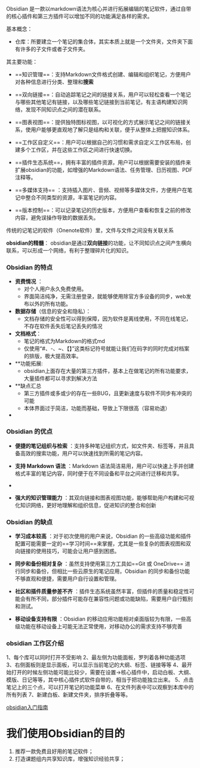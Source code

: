
Obsidian  是一款以markdown语法为核心并进行拓展编辑的笔记软件，通过自带的核心插件和第三方插件可以增加不同的功能满足各样的需求。


基本概念：
- 仓库：所要建立一个笔记的集合体，其实本质上就是一个文件夹，文件夹下面有许多的子文件或者子文件夹。


其主要功能：
- ==知识管理==：支持Markdown文件格式创建、编辑和组织笔记，方便用户对各种信息进行分类、整理和**搜索**

- ==双向链接==：自动追踪笔记之间的链接关系，用户可以轻松查看一个笔记与哪些其他笔记有链接，以及哪些笔记链接到当前笔记，有主语构建知识网络，发现不同知识点之间的潜在联系。

- ==图表视图==：提供独特图标视图，以可视化的方式展示笔记之间的链接关系，使用户能够更直观地了解只是结构和关联，便于从整体上把握知识体系。

- ==工作区自定义==：用户可以根据自己的习惯和需求自定义工作区布局，创建多个工作区，并在这些工作区之间进行快速切换。

- ==插件生态系统==，拥有丰富的插件资源，用户可以根据需要安装的插件来扩展obsidian的功能，如增强的Markdown语法、任务管理、日历视图、PDF注释等。

- ==多媒体支持== ：支持插入图片、音频、视频等多媒体文件，方便用户在笔记中整合不同类型的资源，丰富笔记的内容。


- ==版本控制==：可以记录笔记的历史版本，方便用户查看和恢复之前的修改内容，避免误操作导致的数据丢失。


传统的记笔记的软件（Onenote软件）里，文件与文件之间没有关联关系

**obsidian的精髓**：
obsidian是通过**双向链接**的功能，让不同知识点之间产生横向联系，可以形成一个网络，有利于整理碎片化的知识。

### Obsidian 的特点


- **资费情况** ：
	- 对个人用户永久免费使用。
	- 界面简洁纯净，无需注册登录，就能够使用除官方多设备的同步，web发布以外的所有功能。
- **数据存储**（信息的安全和隐私）：
	- 文档存储的安全性可以得到保障，因为软件是离线使用，不同在线笔记，不存在软件丢失后笔记丢失的情况
- **文档格式**：
	- 笔记的格式为Markdown的格式md
	- 仅使用“#、-、~、【】”这类标记符号就能让我们在码字的同时完成对档案的排版，极大提高效率。
- **功能拓展:
	- obsidian上面存在大量的第三方插件，基本上在做笔记的所有功能要求，大量插件都可以寻求到解决方法
- **缺点汇总
	- 第三方插件或多或少的存在一些BUG，且更新速度与软件不同步有冲突的可能
	- 本体界面过于简洁，功能而基础，导致上下限很高（容易劝退）
-


### Obsidian 的优点
- **便捷的笔记组织与检索** ：支持多种笔记组织方式，如文件夹、标签等，并且具备高效的搜索功能，用户可以快速找到所需的笔记内容。
    
- **支持 Markdown 语法** ：Markdown 语法简洁易用，用户可以快速上手并创建格式丰富的笔记内容，同时便于在不同设备和平台之间进行迁移和共享。
-
- **强大的知识管理能力** ：其双向链接和图表视图功能，能够帮助用户构建和可视化知识网络，更好地理解和组织信息，促进知识的整合和创新



### Obsidian 的缺点
- **学习成本较高** ：对于初次使用的用户来说，Obsidian 的一些高级功能和插件配置可能需要一定的==学习时间==来掌握，尤其是一些复杂的图表视图和双向链接的使用技巧，可能会让用户感到困惑。

- **同步和备份相对复杂** ：虽然支持使用第三方工具如==Git 或 OneDrive== 进行同步和备份，但相比一些云原生的笔记应用，Obsidian 的同步和备份功能不够直观和便捷，需要用户自行设置和管理。
    
- **社区和插件质量参差不齐** ：插件生态系统虽然丰富，但插件的质量和稳定性可能会有所不同，部分插件可能存在兼容性问题或功能缺陷，需要用户自行甄别和测试。
    
- **移动设备支持有限** ：Obsidian 的移动应用功能相对桌面版较为有限，一些高级功能在移动设备上可能无法正常使用，对移动办公的需求支持不够完善



### obsidian 工作区介绍
1、每个库可以同时打开不受影响
2、最左侧为功能面板，罗列着各种功能选项
3、右侧面板则是显示面板，可以显示当前笔记的大纲、标签、链接等等
4、最开始打开的时候左侧功能可能比较少，需要在设置→核心插件中，启动白板、大纲、模版、日记等等，其中核心插件式软件自带的，相当于把功能独立出来。
5、点击笔记上的三个点，可以打开笔记的功能菜单
6、在文件列表中可以观察到本库中的所有列表
7、新建白板、新建文件夹，排序折叠等等。


[obsidian入门指南](https://blog.csdn.net/duleilewuhen/article/details/132418593?spm=1001.2101.3001.6650.1&utm_medium=distribute.pc_relevant.none-task-blog-2%7Edefault%7EBlogCommendFromBaidu%7ERate-1-132418593-blog-129927461.235%5Ev43%5Epc_blog_bottom_relevance_base7&depth_1-utm_source=distribute.pc_relevant.none-task-blog-2%7Edefault%7EBlogCommendFromBaidu%7ERate-1-132418593-blog-129927461.235%5Ev43%5Epc_blog_bottom_relevance_base7&utm_relevant_index=2)


# 我们使用Obsidian的目的
1. 推荐一款免费且好用的笔记软件；
2. 打造课题组内共享知识库，增强知识经验共享；
